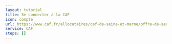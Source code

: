 ```yaml
---
layout: tutorial
title: Se connecter à la CAF
icon: compte
url: https://www.caf.fr/allocataires/caf-de-seine-et-marne/offre-de-service/thematique-libre/tutoriels
service: CAF
steps: []
---
```

